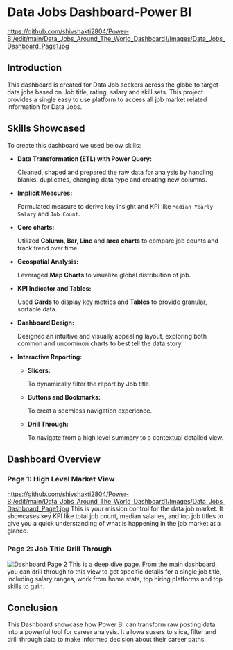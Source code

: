 # Data Jobs Dashboard-Power BI
https://github.com/shivshakti2804/Power-BI/edit/main/Data_Jobs_Around_The_World_Dashboard1/Images/Data_Jobs_Dashboard_Page1.jpg

## Introduction
This dashboard is created for Data Job seekers across the globe to target data jobs based on Job title, rating, salary and skill sets. This project provides a single easy to use platform to access all job market related information for Data Jobs.

## Skills Showcased
To  create this dashboard we used below skills:
- **Data Transformation (ETL) with Power Query:**

    Cleaned, shaped and prepared the raw data for analysis by handling blanks, duplicates, changing data type and creating new columns.
- **Implicit Measures:**

    Formulated measure to derive key insight and KPI like `Median Yearly Salary` and `Job Count`.
- **Core charts:**

    Utilized **Column, Bar, Line** and **area charts** to compare job counts and track trend over time.
- **Geospatial Analysis:**
    
    Leveraged **Map Charts** to visualize global distribution of job.
- **KPI Indicator and Tables:**
    
    Used **Cards** to display key metrics and **Tables** to provide granular, sortable data.
- **Dashboard Design:**

    Designed an intuitive and visually appealing layout, exploring both common and uncommon charts to best tell the data story.
- **Interactive Reporting:**
    - **Slicers:** 
    
        To dynamically filter the report by Job title.
    - **Buttons and Bookmarks:** 
    
        To creat a seemless navigation experience.
    - **Drill Through:** 
    
        To navigate from a high level summary to a contextual detailed view.

## Dashboard Overview

### Page 1: High Level Market View
https://github.com/shivshakti2804/Power-BI/edit/main/Data_Jobs_Around_The_World_Dashboard1/Images/Data_Jobs_Dashboard_Page1.jpg
This is your mission control for the data job market. It showcases key KPI like total job count, median salaries, and top job titles to give you a quick understanding of what is happening in the job market at a glance.

### Page 2: Job Title Drill Through
![Dashboard Page 2](https://github.com/shivshakti2804/Power-BI/edit/main/Data_Jobs_Around_The_World_Dashboard1/Images/Data_Jobs_Dashboard_Page2.jpg)
This is a deep dive page. From the main dashboard, you can drill through to this view to get specific details for a single job title, including salary ranges, work from home stats, top hiring platforms and top skills to gain.

## Conclusion
This Dashboard showcase how Power BI can transform raw posting data into a powerful tool for career analysis. It allowa susers to slice, filter and drill through data to make informed decision about their career paths.
